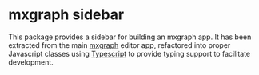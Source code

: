 # mxgraph sidebar

This package provides a sidebar for building an mxgraph app. It has been extracted from the main [mxgraph]() editor app, refactored into proper Javascript classes using [Typescript]() to provide typing support to facilitate development.
